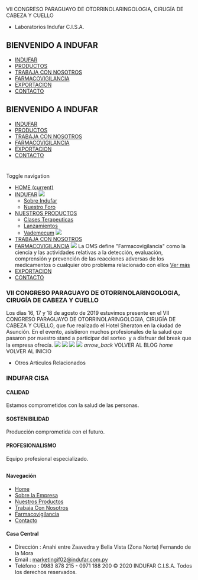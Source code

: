 VII CONGRESO PARAGUAYO DE OTORRINOLARINGOLOGIA, CIRUGÍA DE CABEZA Y CUELLO
- Laboratorios Indufar C.I.S.A.
## BIENVENIDO A INDUFAR
* [INDUFAR](vii-congreso-paraguayo-de-otorrinolaringologia-cirugia-de-cabeza-y-cuello.html#)
* [PRODUCTOS](vii-congreso-paraguayo-de-otorrinolaringologia-cirugia-de-cabeza-y-cuello.html#)
* [TRABAJA CON NOSOTROS](vii-congreso-paraguayo-de-otorrinolaringologia-cirugia-de-cabeza-y-cuello.html#)
* [FARMACOVIGILANCIA](vii-congreso-paraguayo-de-otorrinolaringologia-cirugia-de-cabeza-y-cuello.html#)
* [EXPORTACION](vii-congreso-paraguayo-de-otorrinolaringologia-cirugia-de-cabeza-y-cuello.html#)
* [CONTACTO](vii-congreso-paraguayo-de-otorrinolaringologia-cirugia-de-cabeza-y-cuello.html#)
## BIENVENIDO A INDUFAR
* [INDUFAR](../index.html)
* [PRODUCTOS](../productos.html)
* [TRABAJA CON NOSOTROS](../trabaja_con_nosotros.html)
* [FARMACOVIGILANCIA](../farmacovigilancia.html)
* [EXPORTACION](../exportacion.html)
* [CONTACTO](../contacto.html)
# 
Toggle navigation
* [HOME (current)](../index.html)
* [INDUFAR](vii-congreso-paraguayo-de-otorrinolaringologia-cirugia-de-cabeza-y-cuello.html#) 
  [![ ](../photos/shares/Sistema/Menu/indufar_menul.jpg)](../institucional.html)
  - [Sobre Indufar](../institucional.html)
  - [Nuestro Foro](../blog.html)
* [NUESTROS PRODUCTOS](vii-congreso-paraguayo-de-otorrinolaringologia-cirugia-de-cabeza-y-cuello.html#) 
  - [Clases Terapeuticas](../productos/clases_terapeuticas.html)
  - [Lanzamientos](../productos/lanzamientos.html)
  - [Vademecum](../productos.html)
  [![ ](../photos/shares/Sistema/Menu/productos.png)](../productos.html)
* [TRABAJA CON NOSOTROS](../trabaja_con_nosotros.html)
* [FARMACOVIGILANCIA](vii-congreso-paraguayo-de-otorrinolaringologia-cirugia-de-cabeza-y-cuello.html#) 
  [![ ](../photos/shares/Sistema/Menu/TUBOS.png)](../farmacovigilancia.html)
  La OMS define "Farmacovigilancia" como la ciencia y las actividades relativas a la detección, evaluación, comprensión y prevención de las reacciones adversas de los medicamentos o cualquier otro problema relacionado con ellos
  [Ver más](../farmacovigilancia.html)
* [EXPORTACION](../exportacion.html)
* [CONTACTO](../contacto.html)
### VII CONGRESO PARAGUAYO DE OTORRINOLARINGOLOGIA, CIRUGÍA DE CABEZA Y CUELLO
Los días 16, 17 y 18 de agosto de 2019 estuvimos presente en el VII CONGRESO PARAGUAYO DE OTORRINOLARINGOLOGIA, CIRUGÍA DE CABEZA Y CUELLO, que fue realizado el Hotel Sheraton en la ciudad de Asunción.
En el evento, asistieron muchos profesionales de la salud que pasaron por nuestro stand a participar del sorteo  y a disfruar del break que la empresa ofrecía.
![](../photos/shares/Blog/Congresos/OTORRINO/IMG_20190815_082203.jpg) ![](../photos/shares/Blog/Congresos/OTORRINO/IMG-20190819-WA0005.jpg) ![](../photos/shares/Blog/Congresos/OTORRINO/IMG_20190815_100137.jpg) ![](../photos/shares/Blog/Congresos/OTORRINO/IMG-20190815-WA0014.jpg)
*arrow\_back*
VOLVER AL BLOG
*home*
VOLVER AL INICIO
* Otros Articulos Relacionados
### INDUFAR CISA
#### CALIDAD
Estamos comprometidos con la salud de las personas.
#### SOSTENIBILIDAD
Producción comprometida con el futuro.
#### PROFESIONALISMO
Equipo profesional especializado.
## 
#### Navegación
* [Home](../index.html)
* [Sobre la Empresa](../institucional.html)
* [Nuestros Productos](../productos.html)
* [Trabaja Con Nosotros](../trabaja_con_nosotros.html)
* [Farmacovigilancia](../farmacovigilancia.html)
* [Contacto](../contacto.html)
#### Casa Central
* Dirección : Anahi entre Zaavedra y Bella Vista (Zona Norte) Fernando de la Mora
* Email : [marketingif02@indufar.com.py](mailto:marketingif02@indufar.com.py)
* Teléfono : 0983 878 215 - 0971 188 200
© 2020 INDUFAR C.I.S.A. Todos los derechos reservados.